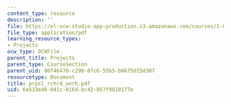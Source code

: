 ```yaml
---
content_type: resource
description: ''
file: https://ol-ocw-studio-app-production.s3.amazonaws.com/courses/1-054-mechanics-and-design-of-concrete-structures-spring-2004/6a533e46041c016dbc42057f9810177e_prpsl_rchrd_unrh.pdf
file_type: application/pdf
learning_resource_types:
- Projects
ocw_type: OCWFile
parent_title: Projects
parent_type: CourseSection
parent_uid: 86f46476-c298-07c6-55b5-b6675d15d307
resourcetype: Document
title: prpsl_rchrd_unrh.pdf
uid: 6a533e46-041c-016d-bc42-057f9810177e
---
```

